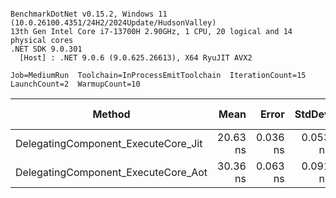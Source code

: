 ```

BenchmarkDotNet v0.15.2, Windows 11 (10.0.26100.4351/24H2/2024Update/HudsonValley)
13th Gen Intel Core i7-13700H 2.90GHz, 1 CPU, 20 logical and 14 physical cores
.NET SDK 9.0.301
  [Host] : .NET 9.0.6 (9.0.625.26613), X64 RyuJIT AVX2

Job=MediumRun  Toolchain=InProcessEmitToolchain  IterationCount=15  
LaunchCount=2  WarmupCount=10  

```
| Method                              | Mean     | Error    | StdDev   | Ratio | Gen0   | Allocated | Alloc Ratio |
|------------------------------------ |---------:|---------:|---------:|------:|-------:|----------:|------------:|
| DelegatingComponent_ExecuteCore_Jit | 20.63 ns | 0.036 ns | 0.053 ns |  1.00 |      - |         - |          NA |
| DelegatingComponent_ExecuteCore_Aot | 30.36 ns | 0.063 ns | 0.091 ns |  1.47 | 0.0019 |      24 B |          NA |
